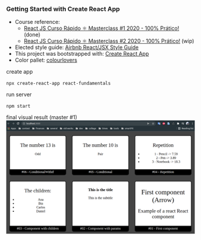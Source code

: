 ### Getting Started with Create React App

- Course reference: 
  - [React JS Curso Rápido ⚛️ Masterclass #1 2020 - 100% Prático!](https://youtu.be/XQxitgyZ_S4) (done)
  - [React JS Curso Rápido ⚛️ Masterclass #2 2020 - 100% Prático!](https://www.youtube.com/watch?v=GJ8Vm-h0V8I) (wip)
- Elected style guide:
[Airbnb React/JSX Style Guide](https://github.com/airbnb/javascript/tree/master/react)
- This project was bootstrapped with: [Create React App](https://github.com/facebook/create-react-app)
- Color pallet: [colourlovers](https://www.colourlovers.com/palettes)

create app
```
npx create-react-app react-fundamentals
```
run server
```
npm start
```
final visual result (master #1)
![img.png](img.png)
